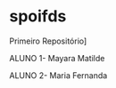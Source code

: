 # spoifds
Primeiro Repositório]

ALUNO 1- Mayara Matilde 

ALUNO 2- Maria Fernanda                                     
